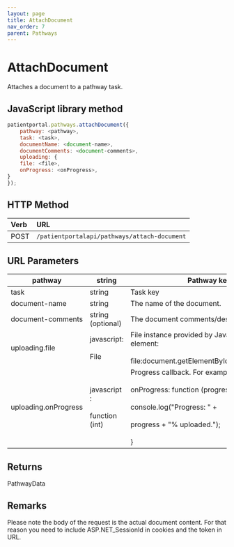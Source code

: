 ```yaml
---
layout: page
title: AttachDocument
nav_order: 7
parent: Pathways
---
```


# AttachDocument

Attaches a document to a pathway task.

## JavaScript library method

```javascript
patientportal.pathways.attachDocument({
    pathway: <pathway>,
    task: <task>,
    documentName: <document-name>,
    documentComments: <document-comments>,
    uploading: {
    file: <file>,
    onProgress: <onProgress>,
}
});
```

## HTTP Method

| Verb | URL                                               |
|:-----|:--------------------------------------------------|
| POST | `/patientportalapi/pathways/attach-document` |

## URL Parameters

| pathway | string | Pathway key |
| --- | --- | --- |
| task | string | Task key |
| document-name | string | The name of the document. |
| document-comments | string (optional) | The document comments/description. |
| uploading.file | javascript:<br><br>File | File instance provided by JavaScript input element:<br><br>file:document.getElementById("myFile").files\[0\] |
| uploading.onProgress | javascript :<br><br>function (int) | Progress callback. For example:<br><br>onProgress: function (progress) {<br><br>console.log("Progress: " +<br><br>progress + "% uploaded."); <br><br>} |

## Returns

PathwayData

## Remarks

Please note the body of the request is the actual document content. For that reason you need to include ASP.NET_SessionId in cookies and the token in URL.
